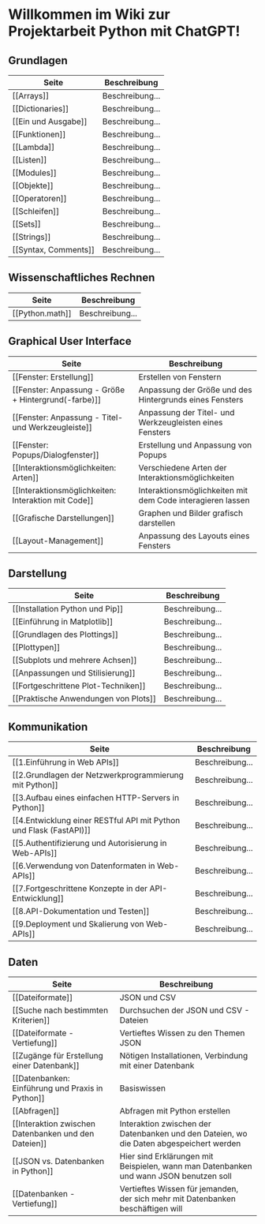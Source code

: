 # Willkommen im Wiki zur Projektarbeit Python mit ChatGPT!

## Grundlagen
| Seite | Beschreibung |
| ----------- | ----------- |
| [[Arrays]] | Beschreibung... |
| [[Dictionaries]] | Beschreibung... |
| [[Ein und Ausgabe]] | Beschreibung... |
| [[Funktionen]] | Beschreibung... |
| [[Lambda]] | Beschreibung... |
| [[Listen]] | Beschreibung... |
| [[Modules]] | Beschreibung... |
| [[Objekte]] | Beschreibung... |
| [[Operatoren]] | Beschreibung... |
| [[Schleifen]] | Beschreibung... |
| [[Sets]] | Beschreibung... |
| [[Strings]] | Beschreibung... |
| [[Syntax, Comments]] | Beschreibung... |

## Wissenschaftliches Rechnen
| Seite | Beschreibung |
| ----------- | ----------- |
| [[Python.math]] | Beschreibung... |


## Graphical User Interface
| Seite | Beschreibung |
| ----------- | ----------- |
| [[Fenster: Erstellung]] | Erstellen von Fenstern |
| [[Fenster: Anpassung - Größe + Hintergrund(-farbe)]] | Anpassung der Größe und des Hintergrunds eines Fensters |
| [[Fenster: Anpassung - Titel- und Werkzeugleiste]] | Anpassung der Titel- und Werkzeugleisten eines Fensters |
| [[Fenster: Popups/Dialogfenster]] | Erstellung und Anpassung von Popups |
| [[Interaktionsmöglichkeiten: Arten]] | Verschiedene Arten der Interaktionsmöglichkeiten |
| [[Interaktionsmöglichkeiten: Interaktion mit Code]] | Interaktionsmöglichkeiten mit dem Code interagieren lassen |
| [[Grafische Darstellungen]] | Graphen und Bilder grafisch darstellen |
| [[Layout-Management]] | Anpassung des Layouts eines Fensters |

## Darstellung
| Seite | Beschreibung |
| ----------- | ----------- |
| [[Installation Python und Pip]] | Beschreibung... |
| [[Einführung in Matplotlib]] | Beschreibung... |
| [[Grundlagen des Plottings]] | Beschreibung... |
| [[Plottypen]] | Beschreibung... |
| [[Subplots und mehrere Achsen]] | Beschreibung... |
| [[Anpassungen und Stilisierung]] | Beschreibung... |
| [[Fortgeschrittene Plot-Techniken]] | Beschreibung... |
| [[Praktische Anwendungen von Plots]] | Beschreibung... |

## Kommunikation
| Seite | Beschreibung |
| ----------- | ----------- |
| [[1.Einführung in Web APIs]] | Beschreibung... |
| [[2.Grundlagen der Netzwerkprogrammierung mit Python]] | Beschreibung... |
| [[3.Aufbau eines einfachen HTTP-Servers in Python]] | Beschreibung... |
| [[4.Entwicklung einer RESTful API mit Python und Flask (FastAPI)]] | Beschreibung... |
| [[5.Authentifizierung und Autorisierung in Web-APIs]] | Beschreibung... |
| [[6.Verwendung von Datenformaten in Web-APIs]] | Beschreibung... |
| [[7.Fortgeschrittene Konzepte in der API-Entwicklung]] | Beschreibung... |
| [[8.API-Dokumentation und Testen]] | Beschreibung... |
| [[9.Deployment und Skalierung von Web-APIs]] | Beschreibung... |

## Daten
| Seite | Beschreibung |
| ----------- | ----------- |
| [[Dateiformate]]| JSON und CSV |
| [[Suche nach bestimmten Kriterien]]| Durchsuchen der JSON und CSV - Dateien|
| [[Dateiformate - Vertiefung]]| Vertieftes Wissen zu den Themen JSON |
| [[Zugänge für Erstellung einer Datenbank]]| Nötigen Installationen, Verbindung mit einer Datenbank|
| [[Datenbanken: Einführung und Praxis in Python]]| Basiswissen|
| [[Abfragen]]| Abfragen mit Python erstellen|
| [[Interaktion zwischen Datenbanken und den Dateien]]| Interaktion zwischen der Datenbanken und den Dateien, wo die Daten abgespeichert werden|
| [[JSON vs. Datenbanken in Python]]| Hier sind Erklärungen mit Beispielen, wann man Datenbanken und wann JSON benutzen soll|
| [[Datenbanken - Vertiefung]]| Vertieftes Wissen für jemanden, der sich mehr mit Datenbanken beschäftigen will|





